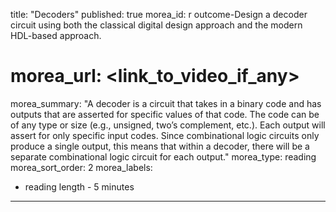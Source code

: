 title: "Decoders"
published: true
morea_id: r outcome-Design a decoder circuit using both the classical digital design approach and the modern
HDL-based approach.
# morea_url: <link_to_video_if_any>
morea_summary: "A decoder is a circuit that takes in a binary code and has outputs that are asserted for specific values
of that code. The code can be of any type or size (e.g., unsigned, two’s complement, etc.). Each output
will assert for only specific input codes. Since combinational logic circuits only produce a single output,
this means that within a decoder, there will be a separate combinational logic circuit for each output."
morea_type: reading
morea_sort_order: 2
morea_labels:
 - reading length - 5 minutes
---
<add any additional things in here>
